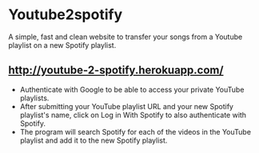 # Youtube2spotify

A simple, fast and clean website to transfer your songs from a Youtube playlist on a new Spotify playlist.

## http://youtube-2-spotify.herokuapp.com/ 

- Authenticate with Google to be able to access your private YouTube playlists. 
- After submitting your YouTube playlist URL and your new Spotify playlist's name, click on Log in With Spotify to also authenticate with Spotify.
- The program will search Spotify for each of the videos in the YouTube playlist and add it to the new Spotify playlist.
